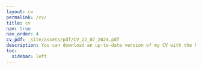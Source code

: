 ```yaml
---
layout: cv
permalink: /cv/
title: cv
nav: true
nav_order: 4
cv_pdf: _site/assets/pdf/CV_22_07_2024.pdf
description: You can download an up-to-date version of my CV with the button above. The following is an alternative version, for instant visualisation. Some minor details may differ.
toc:
  sidebar: left
---
```

